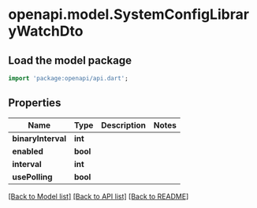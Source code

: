 # openapi.model.SystemConfigLibraryWatchDto

## Load the model package
```dart
import 'package:openapi/api.dart';
```

## Properties
Name | Type | Description | Notes
------------ | ------------- | ------------- | -------------
**binaryInterval** | **int** |  | 
**enabled** | **bool** |  | 
**interval** | **int** |  | 
**usePolling** | **bool** |  | 

[[Back to Model list]](../README.md#documentation-for-models) [[Back to API list]](../README.md#documentation-for-api-endpoints) [[Back to README]](../README.md)


